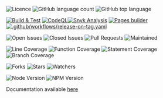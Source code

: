 
![Licence](https://img.shields.io/github/license/decaf-ts/logging.svg?style=plastic)
![GitHub language count](https://img.shields.io/github/languages/count/decaf-ts/logging?style=plastic)
![GitHub top language](https://img.shields.io/github/languages/top/decaf-ts/logging?style=plastic)

[![Build & Test](https://github.com/decaf-ts/logging/actions/workflows/nodejs-build-prod.yaml/badge.svg)](https://github.com/decaf-ts/logging/actions/workflows/nodejs-build-prod.yaml)
[![CodeQL](https://github.com/decaf-ts/logging/actions/workflows/codeql-analysis.yml/badge.svg)](https://github.com/decaf-ts/logging/actions/workflows/codeql-analysis.yml)[![Snyk Analysis](https://github.com/decaf-ts/logging/actions/workflows/snyk-analysis.yaml/badge.svg)](https://github.com/decaf-ts/logging/actions/workflows/snyk-analysis.yaml)
[![Pages builder](https://github.com/decaf-ts/logging/actions/workflows/pages.yaml/badge.svg)](https://github.com/decaf-ts/logging/actions/workflows/pages.yaml)
[![.github/workflows/release-on-tag.yaml](https://github.com/decaf-ts/logging/actions/workflows/release-on-tag.yaml/badge.svg?event=release)](https://github.com/decaf-ts/logging/actions/workflows/release-on-tag.yaml)

![Open Issues](https://img.shields.io/github/issues/decaf-ts/logging.svg)
![Closed Issues](https://img.shields.io/github/issues-closed/decaf-ts/logging.svg)
![Pull Requests](https://img.shields.io/github/issues-pr-closed/decaf-ts/logging.svg)
![Maintained](https://img.shields.io/badge/Maintained%3F-yes-green.svg)

![Line Coverage](workdocs/reports/coverage/badge-lines.svg)
![Function Coverage](workdocs/reports/coverage/badge-functions.svg)
![Statement Coverage](workdocs/reports/coverage/badge-statements.svg)
![Branch Coverage](workdocs/reports/coverage/badge-branches.svg)


![Forks](https://img.shields.io/github/forks/decaf-ts/logging.svg)
![Stars](https://img.shields.io/github/stars/decaf-ts/logging.svg)
![Watchers](https://img.shields.io/github/watchers/decaf-ts/logging.svg)

![Node Version](https://img.shields.io/badge/dynamic/json.svg?url=https%3A%2F%2Fraw.githubusercontent.com%2Fbadges%2Fshields%2Fmaster%2Fpackage.json&label=Node&query=$.engines.node&colorB=blue)
![NPM Version](https://img.shields.io/badge/dynamic/json.svg?url=https%3A%2F%2Fraw.githubusercontent.com%2Fbadges%2Fshields%2Fmaster%2Fpackage.json&label=NPM&query=$.engines.npm&colorB=purple)

Documentation available [here](https://decaf-ts.github.io/logging/)